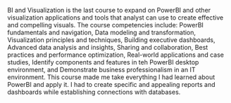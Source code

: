BI and Visualization is the last course to expand on PowerBI and other visualization applications and tools that analyst can use to create effective and compelling visuals. The course competencies include: PowerBI fundamentals and navigation, Data modeling and transformation, Visualization principles and techniques, Building executive dashboards, Advanced data analysis and insights, Sharing and collaboration, Best practices and performance optimization, Real-world applications and case studies, Identify components and features in teh PowerBI desktop environment, and Demonstrate business professionalism in an IT environment. This course made me take everything I had learned about PowerBI and apply it. I had to create specific and appealing reports and dashboards while establishing connections with databases.
